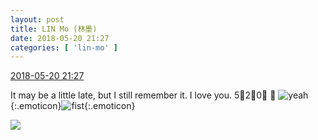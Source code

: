 ```yaml
---
layout: post
title: LIN Mo (林墨)
date: 2018-05-20 21:27
categories: [ 'lin-mo' ]
---
```


<div class="weibo-info">
  <a href="https://weibo.com/6108312042/Ghz5QcL1T">2018-05-20 21:27</a>
</div>

It may be a little late, but I still remember it. I love you. 5⃣️2⃣️0⃣️ 🤗 ![yeah](https://img.t.sinajs.cn/t4/appstyle/expression/ext/normal/29/2018new_ye_org.png){:.emoticon}![fist](https://img.t.sinajs.cn/t4/appstyle/expression/ext/normal/86/2018new_quantou_org.png){:.emoticon}

<!-- more -->

<a href="//wx4.sinaimg.cn/mw690/006FnQZYly1fri4ifw7c4j31aq1aqds7.jpg">
  <img class="weibo-pic-preview" src="//wx4.sinaimg.cn/orj360/006FnQZYly1fri4ifw7c4j31aq1aqds7.jpg" />
</a>
